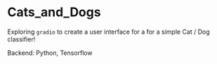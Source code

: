 # Cats_and_Dogs

Exploring `gradio` to create a user interface for a for a simple Cat / Dog classifier!

Backend: Python, Tensorflow

